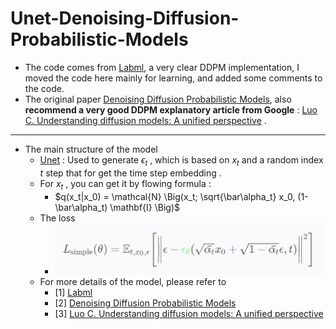# Unet-Denoising-Diffusion-Probabilistic-Models

- The code comes from  [Labml](https://nn.labml.ai/diffusion/ddpm/index.html), a very clear DDPM implementation, I moved the code here mainly for learning, and added some comments to the code.
- The original paper [Denoising Diffusion Probabilistic Models](https://arxiv.org/abs/2006.11239), also **recommend a very good DDPM explanatory article from Google** : [Luo C. Understanding diffusion models: A unified perspective](https://arxiv.org/abs/2208.11970) . 
---
- The main structure of the model
	- [Unet](https://arxiv.org/abs/1505.04597) : Used to generate $\epsilon_t$ ,   which is based on $x_t$ and a random index $t$ step that for get the time step embedding .
	- For  $x_t$  ,  you  can get  it by flowing formula :
		- $q(x_t|x_0) = \mathcal{N} \Big(x_t; \sqrt{\bar\alpha_t} x_0, (1-\bar\alpha_t) \mathbf{I} \Big)$
	- The loss 
		- ![loss.png](./_resources/loss.png)
	- For more details of the model, please refer to 
		- 	 [1] [Labml](https://nn.labml.ai/diffusion/ddpm/index.html) 
		- 	 [2] [Denoising Diffusion Probabilistic Models](https://arxiv.org/abs/2006.11239) 
		- 	 [3] [Luo C. Understanding diffusion models: A unified perspective](https://arxiv.org/abs/2208.11970) 
